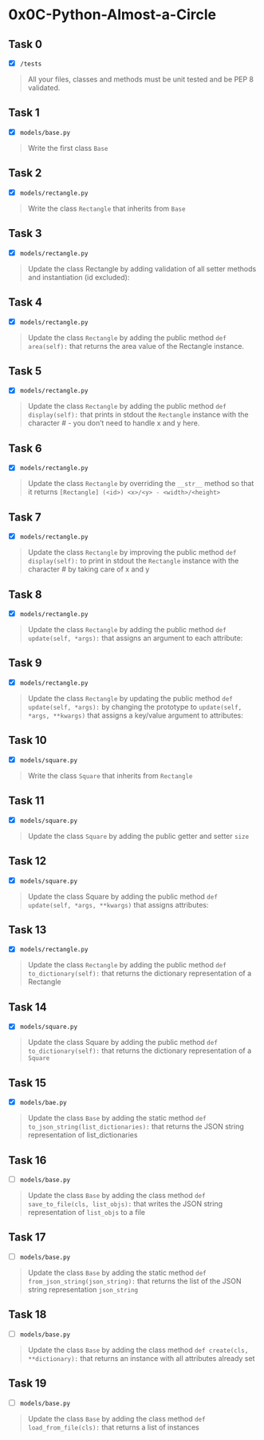 # 0x0C-Python-Almost-a-Circle

## Task 0
- [x] `/tests`
> All your files, classes and methods must be unit tested and be PEP 8 validated.

## Task 1
- [x] `models/base.py`
> Write the first class `Base`

## Task 2
- [x] `models/rectangle.py`
> Write the class `Rectangle` that inherits from `Base`

## Task 3
- [x] `models/rectangle.py`
> Update the class Rectangle by adding validation of all setter methods and instantiation (id excluded):

## Task 4
- [x] `models/rectangle.py`
> Update the class `Rectangle` by adding the public method `def area(self):` that returns the area value of the Rectangle instance.

## Task 5
- [x] `models/rectangle.py`
> Update the class `Rectangle` by adding the public method `def display(self):` that prints in stdout the `Rectangle` instance with the character # - you don’t need to handle x and y here.

## Task 6
- [x] `models/rectangle.py`
> Update the class `Rectangle` by overriding the `__str__` method so that it returns `[Rectangle] (<id>) <x>/<y> - <width>/<height>`

## Task 7
- [x] `models/rectangle.py`
> Update the class `Rectangle` by improving the public method `def display(self):` to print in stdout the `Rectangle` instance with the character # by taking care of x and y

## Task 8
- [x] `models/rectangle.py`
> Update the class `Rectangle` by adding the public method `def update(self, *args):` that assigns an argument to each attribute:

## Task 9
- [x] `models/rectangle.py`
> Update the class `Rectangle` by updating the public method `def update(self, *args):` by changing the prototype to `update(self, *args, **kwargs)` that assigns a key/value argument to attributes:

## Task 10
- [x] `models/square.py`
> Write the class `Square` that inherits from `Rectangle`

## Task 11
- [x] `models/square.py`
> Update the class `Square` by adding the public getter and setter `size`

## Task 12
- [x] `models/square.py`
> Update the class Square by adding the public method `def update(self, *args, **kwargs)` that assigns attributes:

## Task 13
- [x] `models/rectangle.py`
> Update the class `Rectangle` by adding the public method `def to_dictionary(self):` that returns the dictionary representation of a Rectangle

## Task 14
- [x] `models/square.py`
> Update the class Square by adding the public method `def to_dictionary(self):` that returns the dictionary representation of a `Square`

## Task 15
- [x] `models/bae.py`
> Update the class `Base` by adding the static method `def to_json_string(list_dictionaries):` that returns the JSON string representation of list_dictionaries

## Task 16
- [ ] `models/base.py`
> Update the class `Base` by adding the class method `def save_to_file(cls, list_objs):` that writes the JSON string representation of `list_objs` to a file

## Task 17
- [ ] `models/base.py`
> Update the class `Base` by adding the static method `def from_json_string(json_string):` that returns the list of the JSON string representation `json_string`

## Task 18
- [ ] `models/base.py`
> Update the class `Base` by adding the class method `def create(cls, **dictionary):` that returns an instance with all attributes already set

## Task 19
- [ ] `models/base.py`
> Update the class `Base` by adding the class method `def load_from_file(cls):` that returns a list of instances
